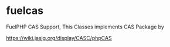 fuelcas
=======

FuelPHP CAS Support, This Classes implements CAS Package by 

https://wiki.jasig.org/display/CASC/phpCAS

